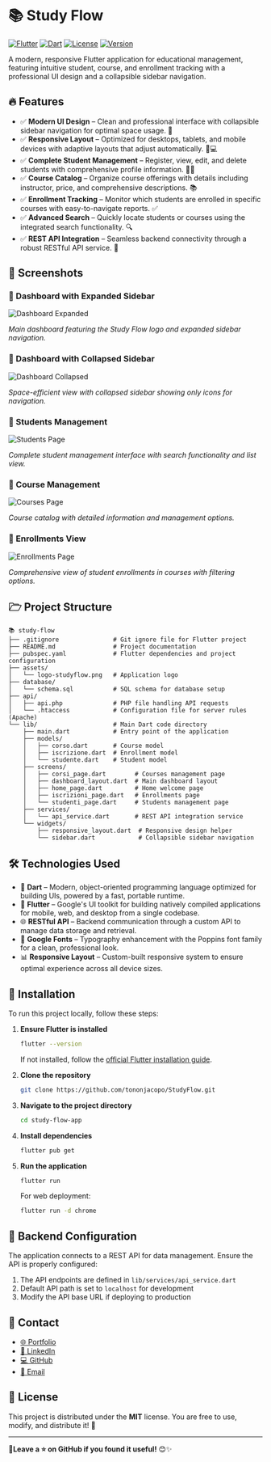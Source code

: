 # 📚 Study Flow

[![Flutter](https://img.shields.io/badge/Flutter-3.10.0-blue.svg)](https://flutter.dev/)
[![Dart](https://img.shields.io/badge/Dart-3.0.0-blue.svg)](https://dart.dev/)
[![License](https://img.shields.io/badge/license-MIT-green)](LICENSE)
[![Version](https://img.shields.io/badge/version-1.0.0-orange)](https://github.com/Jacob-webdevstudyflow/releases)

A modern, responsive Flutter application for educational management, featuring intuitive student, course, and enrollment tracking with a professional UI design and a collapsible sidebar navigation.

## 🔥 Features

- ✅ **Modern UI Design** – Clean and professional interface with collapsible sidebar navigation for optimal space usage. 🎨
- ✅ **Responsive Layout** – Optimized for desktops, tablets, and mobile devices with adaptive layouts that adjust automatically. 📱💻
- ✅ **Complete Student Management** – Register, view, edit, and delete students with comprehensive profile information. 👨‍🎓
- ✅ **Course Catalog** – Organize course offerings with details including instructor, price, and comprehensive descriptions. 📚
- ✅ **Enrollment Tracking** – Monitor which students are enrolled in specific courses with easy-to-navigate reports. ✅
- ✅ **Advanced Search** – Quickly locate students or courses using the integrated search functionality. 🔍
- ✅ **REST API Integration** – Seamless backend connectivity through a robust RESTful API service. 🔄

## 📸 Screenshots

### 🔹 Dashboard with Expanded Sidebar

![Dashboard Expanded]()

*Main dashboard featuring the Study Flow logo and expanded sidebar navigation.*

### 🔹 Dashboard with Collapsed Sidebar

![Dashboard Collapsed]()

*Space-efficient view with collapsed sidebar showing only icons for navigation.*

### 🔹 Students Management

![Students Page]()

*Complete student management interface with search functionality and list view.*

### 🔹 Course Management

![Courses Page]()

*Course catalog with detailed information and management options.*

### 🔹 Enrollments View

![Enrollments Page]()

*Comprehensive view of student enrollments in courses with filtering options.*

## 🗁 Project Structure

```plaintext
📚 study-flow
├── .gitignore               # Git ignore file for Flutter project
├── README.md                # Project documentation
├── pubspec.yaml             # Flutter dependencies and project configuration
├── assets/                  
│   └── logo-studyflow.png   # Application logo
├── database/                
│   └── schema.sql           # SQL schema for database setup
├── api/                     
│   ├── api.php              # PHP file handling API requests
│   └── .htaccess            # Configuration file for server rules (Apache)
└── lib/                     # Main Dart code directory
    ├── main.dart            # Entry point of the application
    ├── models/              
    │   ├── corso.dart       # Course model
    │   ├── iscrizione.dart  # Enrollment model
    │   └── studente.dart    # Student model
    ├── screens/             
    │   ├── corsi_page.dart        # Courses management page
    │   ├── dashboard_layout.dart  # Main dashboard layout
    │   ├── home_page.dart         # Home welcome page
    │   ├── iscrizioni_page.dart   # Enrollments page
    │   └── studenti_page.dart     # Students management page
    ├── services/      
    │   └── api_service.dart       # REST API integration service
    └── widgets/       
        ├── responsive_layout.dart  # Responsive design helper
        └── sidebar.dart            # Collapsible sidebar navigation
```

## 🛠️ Technologies Used

- 🎯 **Dart** – Modern, object-oriented programming language optimized for building UIs, powered by a fast, portable runtime.
- 📱 **Flutter** – Google's UI toolkit for building natively compiled applications for mobile, web, and desktop from a single codebase.
- 🌐 **RESTful API** – Backend communication through a custom API to manage data storage and retrieval.
- 🎨 **Google Fonts** – Typography enhancement with the Poppins font family for a clean, professional look.
- 📊 **Responsive Layout** – Custom-built responsive system to ensure optimal experience across all device sizes.

## 🚀 Installation

To run this project locally, follow these steps:

1. **Ensure Flutter is installed**

   ```bash
   flutter --version
   ```
   If not installed, follow the [official Flutter installation guide](https://flutter.dev/docs/get-started/install).

2. **Clone the repository**

   ```bash
   git clone https://github.com/tononjacopo/StudyFlow.git
   ```

3. **Navigate to the project directory**

   ```bash
   cd study-flow-app
   ```

4. **Install dependencies**

   ```bash
   flutter pub get
   ```

5. **Run the application**

   ```bash
   flutter run
   ```
   
   For web deployment:
   ```bash
   flutter run -d chrome
   ```

## 🔧 Backend Configuration

The application connects to a REST API for data management. Ensure the API is properly configured:

1. The API endpoints are defined in `lib/services/api_service.dart`
2. Default API path is set to `localhost` for development
3. Modify the API base URL if deploying to production

## 📩 Contact

- [🌐 Portfolio](https://tononjacopo.com)
- [🔗 LinkedIn](https://linkedin.com/in/tononjacopo)
- [💻 GitHub](https://github.com/tononjacopo)
- [📧 Email](mailto:info@tononjacopo.com)

## 📝 License

This project is distributed under the **MIT** license. You are free to use, modify, and distribute it! 🚀

---

**🔗Leave a ⭐ on GitHub if you found it useful!** 😊✨